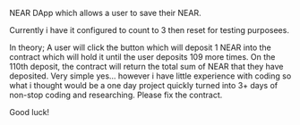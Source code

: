 NEAR DApp which allows a user to save their NEAR.

Currently i have it configured to count to 3 then reset for testing purposees.

In theory; A user will click the button which will deposit 1 NEAR into the contract which will hold it until the user deposits 109 more times. On the 110th deposit, the contract will return the total sum of NEAR that they have deposited. Very simple yes... however i have little experience with coding so what i thought would be a one day project quickly turned into 3+ days of non-stop coding and researching. Please fix the contract.


Good luck!

